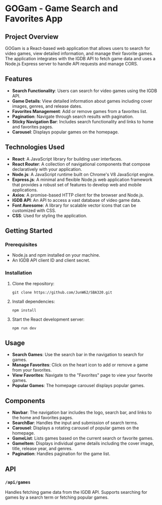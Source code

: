 # GOGam - Game Search and Favorites App

## Project Overview

GOGam is a React-based web application that allows users to search for video games, view detailed information, and manage their favorite games. The application integrates with the IGDB API to fetch game data and uses a Node.js Express server to handle API requests and manage CORS.

## Features

- **Search Functionality**: Users can search for video games using the IGDB API.
- **Game Details**: View detailed information about games including cover images, genres, and release dates.
- **Favorites Management**: Add or remove games from a favorites list.
- **Pagination**: Navigate through search results with pagination.
- **Sticky Navigation Bar**: Includes search functionality and links to home and favorites pages.
- **Carousel**: Displays popular games on the homepage.

## Technologies Used

- **React**: A JavaScript library for building user interfaces.
- **React Router**: A collection of navigational components that compose declaratively with your application.
- **Node.js**: A JavaScript runtime built on Chrome's V8 JavaScript engine.
- **Express.js**: A minimal and flexible Node.js web application framework that provides a robust set of features to develop web and mobile applications.
- **Axios**: A promise-based HTTP client for the browser and Node.js.
- **IGDB API**: An API to access a vast database of video game data.
- **Font Awesome**: A library for scalable vector icons that can be customized with CSS.
- **CSS**: Used for styling the application.

## Getting Started

### Prerequisites

- Node.js and npm installed on your machine.
- An IGDB API client ID and client secret.

### Installation

1. Clone the repository:

   ```
   git clone https://github.com/JunW62/SBA320.git
   ```

2. Install dependencies:

   ```
   npm install
   ```

3. Start the React development server:
   ```
   npm run dev
   ```

## Usage

- **Search Games**: Use the search bar in the navigation to search for games.
- **Manage Favorites**: Click on the heart icon to add or remove a game from your favorites.
- **View Favorites**: Navigate to the "Favorites" page to view your favorite games.
- **Popular Games**: The homepage carousel displays popular games.

## Components

- **Navbar**: The navigation bar includes the logo, search bar, and links to the home and favorites pages.
- **SearchBar**: Handles the input and submission of search terms.
- **Carousel**: Displays a rotating carousel of popular games on the homepage.
- **GameList**: Lists games based on the current search or favorite games.
- **GameItem**: Displays individual game details including the cover image, title, release year, and genres.
- **Pagination**: Handles pagination for the game list.

## API

### `/api/games`

Handles fetching game data from the IGDB API. Supports searching for games by a search term or fetching popular games.
